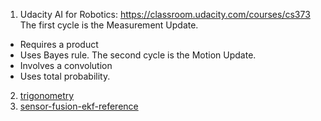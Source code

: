 1. Udacity AI for Robotics:
https://classroom.udacity.com/courses/cs373
The first cycle is the Measurement Update.
- Requires a product
- Uses Bayes rule.
The second cycle is the Motion Update.
- Involves a convolution
- Uses total probability.

2. [trigonometry](https://www.mathwarehouse.com/trigonometry/)
3. [sensor-fusion-ekf-reference](./sensor-fusion-ekf-reference.pdf)
